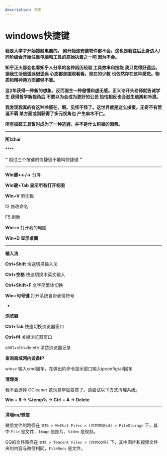 ```yaml
---
description: 常用
---
```


# windows快捷键

**我是大学才开始接触电脑的。  刚开始连安装软件都不会。这也是我往后比身边人/同阶级会开始注重电脑和工具的原始执着之一吧 因为不会。**

**知乎正火那会也看知乎人分享的各种阅历经验 工具效率和技能 我只觉得好遥远。据我生活很遥远很遥远 心态都是围观看看。现在的少数 也依然存在这种感觉。物质和精神两方面都够不着。**

&#x20;**这2年获得一种新的想象。反而滋生一种傲慢和虚无感。正义论开头老师就告诫学生 获得哲学新视角后 不要以为会成为更好的公民 恰恰相反也会滋生疏离和冷漠。**

**我发现我真的有这种冷感在。啊。见怪不怪了。这世界就是这么操蛋。无奇不有荒诞不羁 某方面或则获得了多元视角也 产生麻木不仁。**

**所有捣鼓工具暂时成为了一种逃避。并不是什么积极的因素。**&#x20;

****

**所以hai**

&#x20;****&#x20;

**“** 超过三个按键的快捷键不能叫快捷键 **”**

****

**Win键+←/→** 分屏

**Win键+Tab 显示所有打开视图** &#x20;

**Win+V** 剪切板

f2 修改命名

F5 刷新

**Win+e** 打开我的电脑

**Win+D 显示桌面**

****

**输入法**

**Ctrl+Shift** 快速切换输入法

**Ctrl+空格**  快速切换中英文输入&#x20;

**Ctrl+Shift+F** 文字简繁体切换

**Win+句号键** 打开系统自带表情符号



*

**浏览器**

**Ctrl+Tab** 快速切换浏览器窗口

**Ctrl+f4**  关掉浏览器窗口

shift+ctrl+delete   清楚浏览器记录



**查询局域网内设备IP**&#x20;

win+r 输入cmd回车，在弹出的命令提示窗口输入ipconfig/all回车



**清理类**

我不会选择 CCleaner 这玩意早就变质了。请尝试以下方式清理系统。

**Win + R → %temp% → Ctrl + A → Delete**

****

**清理qq/微信**

微信文件的路径在 `文档 > WeChat Files > [你的微信id] > FileStorage` 下，其中 `File` 是文件，`Image` 是图片，`Video` 是视频。

QQ的文件路径在 `文档 > Tencent Files > [你的QQ号]` 下，其中图片和视频文件夹的内容与微信相同，`FileRecv` 是文件。

&#x20;
